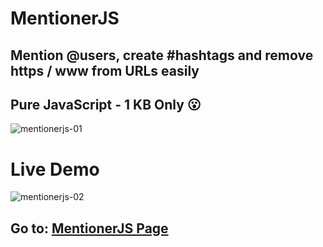 # MentionerJS
## Mention @users, create #hashtags and remove https / www from URLs easily
## Pure JavaScript - 1 KB Only 😮
![mentionerjs-01](https://github.com/jarisgv/mentionerjs/assets/19142770/0bb6e1aa-3f42-47cf-abfa-bba4f3a9eec9)

# Live Demo
![mentionerjs-02](https://github.com/jarisgv/mentionerjs/assets/19142770/eba9006a-520c-4213-8ddf-55f454896875)

## Go to: [MentionerJS Page](https://byjaris.com/tools/mentionerjs)
